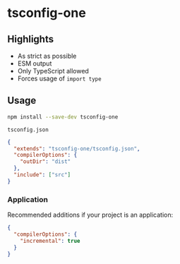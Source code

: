 # tsconfig-one

## Highlights

- As strict as possible
- ESM output
- Only TypeScript allowed
- Forces usage of `import type`

## Usage

```sh
npm install --save-dev tsconfig-one
```

`tsconfig.json`

```json
{
  "extends": "tsconfig-one/tsconfig.json",
  "compilerOptions": {
    "outDir": "dist"
  },
  "include": ["src"]
}
```

### Application

Recommended additions if your project is an application:

```json
{
  "compilerOptions": {
    "incremental": true
  }
}
```

